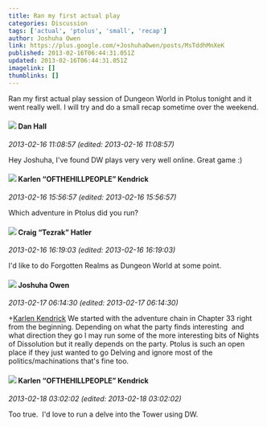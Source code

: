 ```yaml
---
title: Ran my first actual play
categories: Discussion
tags: ['actual', 'ptolus', 'small', 'recap']
author: Joshuha Owen
link: https://plus.google.com/+JoshuhaOwen/posts/MsTddhMnXeK
published: 2013-02-16T06:44:31.051Z
updated: 2013-02-16T06:44:31.051Z
imagelink: []
thumblinks: []
---
```


Ran my first actual play session of Dungeon World in Ptolus tonight and it went really well. I will try and do a small recap sometime over the weekend.
<div id='comment z13udfrw3p3ss1svw23tgrdo1wuhyp0y004'>
  <h4><img src='{{site.baseurl}}//images/avatars/114992013179864726603_photo.jpg'> Dan Hall</h4>
      <p><cite>2013-02-16 11:08:57 (edited: 2013-02-16 11:08:57)</cite></p>
        <p>Hey Joshuha, I&#39;ve found DW plays very very well online. Great game :)</p>
</div>
        

<div id='comment z13udfrw3p3ss1svw23tgrdo1wuhyp0y004'>
  <h4><img src='{{site.baseurl}}//images/avatars/108408137525442565511_photo.jpg'> Karlen “OFTHEHILLPEOPLE” Kendrick</h4>
      <p><cite>2013-02-16 15:56:57 (edited: 2013-02-16 15:56:57)</cite></p>
        <p>Which adventure in Ptolus did you run?</p>
</div>
        

<div id='comment z13udfrw3p3ss1svw23tgrdo1wuhyp0y004'>
  <h4><img src='{{site.baseurl}}//images/avatars/117531240065733623677_photo.jpg'> Craig “Tezrak” Hatler</h4>
      <p><cite>2013-02-16 16:19:03 (edited: 2013-02-16 16:19:03)</cite></p>
        <p>I&#39;d like to do Forgotten Realms as Dungeon World at some point.</p>
</div>
        

<div id='comment z13udfrw3p3ss1svw23tgrdo1wuhyp0y004'>
  <h4><img src='{{site.baseurl}}//images/avatars/110401844879568162779_photo.jpg'> Joshuha Owen</h4>
      <p><cite>2013-02-17 06:14:30 (edited: 2013-02-17 06:14:30)</cite></p>
        <p><span class="proflinkWrapper"><span class="proflinkPrefix">+</span><a class="proflink" href="https://plus.google.com/108408137525442565511" oid="108408137525442565511">Karlen Kendrick</a></span> We started with the adventure chain in Chapter 33 right from the beginning. Depending on what the party finds interesting  and what direction they go I may run some of the more interesting bits of Nights of Dissolution but it really depends on the party. Ptolus is such an open place if they just wanted to go Delving and ignore most of the politics/machinations that&#39;s fine too.</p>
</div>
        

<div id='comment z13udfrw3p3ss1svw23tgrdo1wuhyp0y004'>
  <h4><img src='{{site.baseurl}}//images/avatars/108408137525442565511_photo.jpg'> Karlen “OFTHEHILLPEOPLE” Kendrick</h4>
      <p><cite>2013-02-18 03:02:02 (edited: 2013-02-18 03:02:02)</cite></p>
        <p>Too true.  I&#39;d love to run a delve into the Tower using DW.</p>
</div>
        